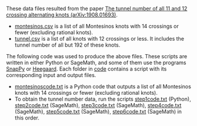 These data files resulted from the paper [The tunnel number of all 11 and 12 crossing alternating knots (arXiv:1908.01693)](https://arxiv.org/abs/1908.01693).

* [montesinos.csv](./montesinos.csv) is a list of all Montesinos knots with 14 crossings or fewer (excluding rational knots).
* [tunnel.csv](./tunnel.csv) is a list of all knots with 12 crossings or less. It includes the tunnel number of all but 192 of these knots.

The following code was used to produce the above files. These scripts are written in either Python or SageMath, and some of them use the programs [SnapPy](https://www.math.uic.edu/t3m/SnapPy/) or [Heegaard](https://www.math.uic.edu/t3m/). Each folder in [code](./code) contains a script with its corresponding input and output files.

* [montesinoscode.txt](./code/montesinos/montesinoscode.txt) is a Python code that outputs a list of all Montesinos knots with 14 crossings or fewer (excluding rational knots).
* To obtain the tunnel number data, run the scripts [step1code.txt](./code/step1/step1code.txt) (Python), [step2code.txt](./code/step2/step2code.txt) (SageMath), [step3code.txt](./code/step3/step3code.txt) (SageMath), [step4code.txt](./code/step4/step4code.txt) (SageMath), [step5code.txt](./code/step5/step5code.txt) (SageMath), [step6code.txt](./code/step6/step6code.txt) (SageMath) in this order.
